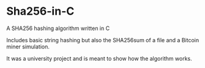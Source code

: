 # Sha256-in-C
A SHA256 hashing algorithm written in C

Includes basic string hashing but also the SHA256sum of a file and a Bitcoin miner simulation.

It was a university project and is meant to show how the algorithm works.
